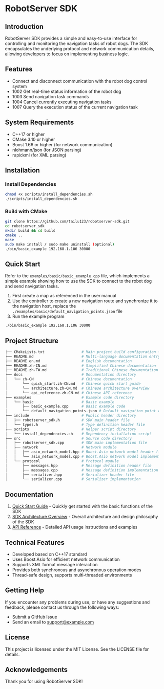 # RobotServer SDK

## Introduction

RobotServer SDK provides a simple and easy-to-use interface for controlling and monitoring the navigation tasks of robot dogs. The SDK encapsulates the underlying protocol and network communication details, allowing developers to focus on implementing business logic.

## Features

- Connect and disconnect communication with the robot dog control system
- 1002 Get real-time status information of the robot dog
- 1003 Send navigation task commands
- 1004 Cancel currently executing navigation tasks
- 1007 Query the execution status of the current navigation task

## System Requirements

- C++17 or higher
- CMake 3.10 or higher
- Boost 1.66 or higher (for network communication)
- nlohmann/json (for JSON parsing)
- rapidxml (for XML parsing)

## Installation

### Install Dependencies

```bash
chmod +x scripts/install_dependencies.sh
./scripts/install_dependencies.sh
```

### Build with CMake

```bash
git clone https://github.com/tailu123/robotserver-sdk.git
cd robotserver_sdk
mkdir build && cd build
cmake ..
make
sudo make install / sudo make uninstall (optional)
./bin/basic_example 192.168.1.106 30000
```

## Quick Start

Refer to the `examples/basic/basic_example.cpp` file, which implements a simple example showing how to use the SDK to connect to the robot dog and send navigation tasks.

1. First create a map as referenced in the user manual
2. Use the controller to create a new navigation route and synchronize it to the navigation host, replace the `./examples/basic/default_navigation_points.json` file
3. Run the example program

```bash
./bin/basic_example 192.168.1.106 30000
```

## Project Structure

```bash
├── CMakeLists.txt                 # Main project build configuration file
├── README.md                      # Multi-language documentation entry point
├── README.en.md                   # English documentation
├── README.zh-CN.md                # Simplified Chinese documentation
├── README.zh-TW.md                # Traditional Chinese documentation
├── docs                           # Documentation directory
│   └── zh-CN                      # Chinese documentation
│       └── quick_start.zh-CN.md   # Chinese quick start guide
│       └── architecture.zh-CN.md  # Chinese architecture overview
│       └── api_reference.zh-CN.md # Chinese API reference
├── examples                       # Example code directory
│   └── basic                      # Basic example
│       ├── basic_example.cpp      # Basic example code
│       └── default_navigation_points.json # Default navigation point configuration
├── include                        # Public header directory
│   ├── robotserver_sdk.h          # SDK main header file
│   └── types.h                    # Type definition header file
├── scripts                        # Helper script directory
│   └── install_dependencies.sh    # Dependency installation script
├── src                            # Source code directory
│   ├── robotserver_sdk.cpp        # SDK main implementation file
│   ├── network                    # Network module
│   │   ├── asio_network_model.hpp # Boost.Asio network model header file
│   │   └── asio_network_model.cpp # Boost.Asio network model implementation
│   └── protocol                   # Protocol module
│       ├── messages.hpp           # Message definition header file
│       ├── messages.cpp           # Message definition implementation
│       ├── serializer.hpp         # Serializer header file
│       └── serializer.cpp         # Serializer implementation
```

## Documentation

1. [Quick Start Guide](docs/zh-CN/quick_start.zh-CN.md) - Quickly get started with the basic functions of the SDK
2. [SDK Architecture Overview](docs/zh-CN/architecture.zh-CN.md) - Overall architecture and design philosophy of the SDK
3. [API Reference](docs/zh-CN/api_reference.zh-CN.md) - Detailed API usage instructions and examples

## Technical Features

- Developed based on C++17 standard
- Uses Boost.Asio for efficient network communication
- Supports XML format message interaction
- Provides both synchronous and asynchronous operation modes
- Thread-safe design, supports multi-threaded environments

## Getting Help

If you encounter any problems during use, or have any suggestions and feedback, please contact us through the following ways:

- Submit a GitHub Issue
- Send an email to support@example.com

## License

This project is licensed under the MIT License. See the LICENSE file for details.

## Acknowledgements

Thank you for using RobotServer SDK!
